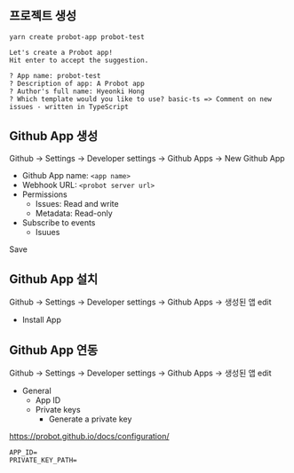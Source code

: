 ## 프로젝트 생성

```shell
yarn create probot-app probot-test

Let's create a Probot app!
Hit enter to accept the suggestion.

? App name: probot-test
? Description of app: A Probot app
? Author's full name: Hyeonki Hong
? Which template would you like to use? basic-ts => Comment on new issues - written in TypeScript
```

## Github App 생성

Github -> Settings -> Developer settings -> Github Apps -> New Github App

- Github App name: `<app name>`
- Webhook URL: `<probot server url>`
- Permissions
  - Issues: Read and write
  - Metadata: Read-only
- Subscribe to events
  - Isuues

Save

## Github App 설치

Github -> Settings -> Developer settings -> Github Apps -> 생성된 앱 edit

- Install App

## Github App 연동

Github -> Settings -> Developer settings -> Github Apps -> 생성된 앱 edit

- General
  - App ID
  - Private keys
    - Generate a private key

https://probot.github.io/docs/configuration/

```
APP_ID=
PRIVATE_KEY_PATH=
```
